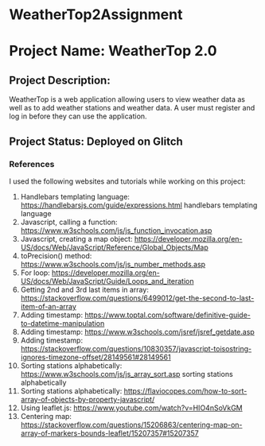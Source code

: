 # WeatherTop2Assignment
# Project Name: WeatherTop 2.0
## Project Description: 
WeatherTop is a web application allowing users to view weather data as well as to add weather
stations and weather data. A user must register and log in before they can use the application.

## Project Status: Deployed on Glitch
### References
I used the following websites and tutorials while working on this project:
1. Handlebars templating language: https://handlebarsjs.com/guide/expressions.html handlebars templating language
3. Javascript, calling a function: https://www.w3schools.com/js/js_function_invocation.asp 
4. Javascript, creating a map object: https://developer.mozilla.org/en-US/docs/Web/JavaScript/Reference/Global_Objects/Map
5. toPrecision() method: https://www.w3schools.com/js/js_number_methods.asp 
6. For loop: https://developer.mozilla.org/en-US/docs/Web/JavaScript/Guide/Loops_and_iteration
7. Getting 2nd and 3rd last items in array: https://stackoverflow.com/questions/6499012/get-the-second-to-last-item-of-an-array 
8. Adding timestamp: https://www.toptal.com/software/definitive-guide-to-datetime-manipulation 
9. Adding timestamp:  https://www.w3schools.com/jsref/jsref_getdate.asp 
10. Adding timestamp: https://stackoverflow.com/questions/10830357/javascript-toisostring-ignores-timezone-offset/28149561#28149561  
11. Sorting stations alphabetically: https://www.w3schools.com/js/js_array_sort.asp sorting stations alphabetically
12. Sorting stations alphabetically: https://flaviocopes.com/how-to-sort-array-of-objects-by-property-javascript/ 
13. Using leaflet.js: https://www.youtube.com/watch?v=HIO4nSoVkGM
14. Centering map: https://stackoverflow.com/questions/15206863/centering-map-on-array-of-markers-bounds-leaflet/15207357#15207357 



